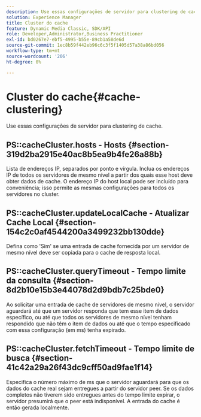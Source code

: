 ```yaml
---
description: Use essas configurações de servidor para clustering de cache.
solution: Experience Manager
title: Cluster do cache
feature: Dynamic Media Classic, SDK/API
role: Developer,Administrator,Business Practitioner
exl-id: bd0267e7-ebf5-4995-b55e-89cb1a58de6d
source-git-commit: 1ec8b59f442eb96c6c3f5f1405d57a38a86bd056
workflow-type: tm+mt
source-wordcount: '206'
ht-degree: 0%

---
```


# Cluster do cache{#cache-clustering}

Use essas configurações de servidor para clustering de cache.

## PS::cacheCluster.hosts - Hosts {#section-319d2ba2915e40ac8b5ea9b4fe26a88b}

Lista de endereços IP, separados por ponto e vírgula. Inclua os endereços IP de todos os servidores de mesmo nível a partir dos quais esse host deve obter dados de cache. O endereço IP do host local pode ser incluído para conveniência; isso permite as mesmas configurações para todos os servidores no cluster.

## PS::cacheCluster.updateLocalCache - Atualizar Cache Local {#section-154c2c0af4544200a3499232bb130dde}

Defina como &#39;Sim&#39; se uma entrada de cache fornecida por um servidor de mesmo nível deve ser copiada para o cache de resposta local.

## PS::cacheCluster.queryTimeout - Tempo limite da consulta {#section-8d2b10e15b3e44078d2d9bdb7c25bde0}

Ao solicitar uma entrada de cache de servidores de mesmo nível, o servidor aguardará até que um servidor responda que tem esse item de dados específico, ou até que todos os servidores de mesmo nível tenham respondido que não têm o item de dados ou até que o tempo especificado com essa configuração (em ms) tenha expirado.

## PS::cacheCluster.fetchTimeout - Tempo limite de busca {#section-41c42a29a26f43dc9cff50ad9fae1f14}

Especifica o número máximo de ms que o servidor aguardará para que os dados do cache real sejam entregues a partir do servidor peer. Se os dados completos não tiverem sido entregues antes do tempo limite expirar, o servidor presumirá que o peer está indisponível. A entrada do cache é então gerada localmente.
